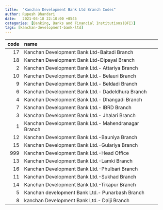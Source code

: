 ```yaml
---
title:  "Kanchan Development Bank Ltd Branch Codes"
author: Rupesh Bhandari
date:   2021-04-18 22:10:00 +0545
categories: [Banking, Banks and Financial Institutions(BFI)]
tags: [kanchan-development-bank-ltd]
---
```


|   code | name                                                |
|-------:|:----------------------------------------------------|
|     17 | Kanchan Development Bank Ltd-Baitadi Branch         |
|     18 | Kanchan Development Bank Ltd-Dipayal Branch         |
|      2 | Kanchan Development Bank Ltd.- Attariya Branch      |
|     10 | Kanchan Development Bank Ltd.- Belauri Branch       |
|      9 | Kanchan Development Bank Ltd.- Beldadi Branch       |
|      6 | Kanchan Development Bank Ltd.- Dadeldhura Branch    |
|      4 | Kanchan Development Bank Ltd.- Dhangadi Branch      |
|      7 | Kanchan Development Bank Ltd.- IBRD Branch          |
|      3 | Kanchan Development Bank Ltd.- Jhalari Branch       |
|      1 | Kanchan Development Bank Ltd.- Mahendranagar Branch |
|     12 | Kanchan Development Bank Ltd.-Bauniya Branch        |
|     15 | Kanchan Development Bank Ltd.-Gulariya Branch       |
|    999 | Kanchan Development Bank Ltd.-Head Office           |
|     13 | Kanchan Development Bank Ltd.-Lamki Branch          |
|     16 | Kanchan Development Bank Ltd.-Phulbari Branch       |
|     11 | Kanchan Development Bank Ltd.-Sukhad Branch         |
|     14 | Kanchan Development Bank Ltd.-Tikapur Branch        |
|      5 | Kanchan development Bank Ltd.- Punarbash Branch     |
|      8 | kanchan Development Bank Ltd.- Daiji Branch         |
